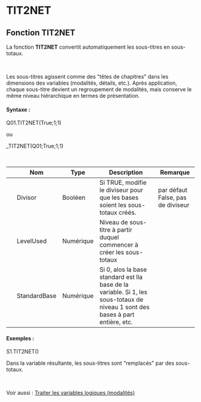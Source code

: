 # TIT2NET

## Fonction TIT2NET

La fonction **TIT2NET** convertit automatiquement les sous-titres en sous-totaux.

&nbsp;

Les sous-titres agissent comme des "têtes de chapitres" dans les dimensions des variables (modalités, détails, etc.). Après application, chaque sous-titre devient un regroupement de modalités, mais conserve le même niveau hiérarchique en termes de présentation.

#### Syntaxe :&nbsp;

Q01.TIT2NET(True;1;1)

ou

\_TIT2NET(Q01;True;1;1)

&nbsp;

| &nbsp; | **Nom** |**Type**|**Description**|**Remarque** |
| --- | --- | --- | --- | --- |
| &nbsp; | Divisor | Booléen | Si TRUE, modifie le diviseur pour que les bases soient les sous-totaux créés. | par défaut False, pas de diviseur |
| &nbsp; | LevelUsed | Numérique | Niveau de sous-titre à partir duquel commencer à créer les sous-totaux | &nbsp; |
| &nbsp; | StandardBase | Numérique | Si 0, alos la base standard est lla base de la variable. Si 1, les sous-totaux de niveau 1 sont des bases à part entière, etc. | &nbsp; |


#### Exemples :

S1.TIT2NET()

Dans la variable résultante, les sous-titres sont "remplacés" par des sous-totaux.

&nbsp;

Voir aussi : [Traiter les variables logiques (modalités)](<Traiterlesvariableslogiquesmoda1.md>)